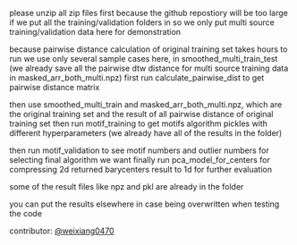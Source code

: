 please unzip all zip files first
because the github repostiory will be too large if we put all the training/validation folders in
so we only put multi source training/validation data here for demonstration

because pairwise distance calculation of original training set takes hours to run
we use only several sample cases here, in smoothed_multi_train_test
(we already save all the pairwise dtw distance for multi source training data in masked_arr_both_multi.npz)
first run calculate_pairwise_dist to get pairwise distance matrix

then use smoothed_multi_train and masked_arr_both_multi.npz, which are the original training set and the result of all pairwise distance of original training set
then run motif_training to get motifs algorithm pickles with different hyperparameters
(we already have all of the results in the folder)

then run motif_validation to see motif numbers and outlier numbers for selecting final algorithm we want
finally run pca_model_for_centers for compressing 2d returned barycenters result to 1d for further evaluation

some of the result files like npz and pkl are already in the folder

you can put the results elsewhere in case being overwritten when testing the code

contributor:
[@weixiang0470](https://github.com/weixiang0470)